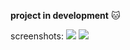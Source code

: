 **project in development** :cat:

screenshots:
![](C:\D\dev\recipes_app\screens\on_boarding.png)
![](C:\D\dev\recipes_app\screens\search.png)
